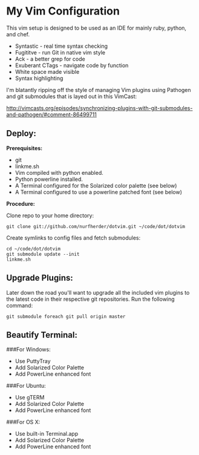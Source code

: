My Vim Configuration
====================

This vim setup is designed to be used as an IDE for mainly ruby, python, and chef.

 * Syntastic - real time syntax checking
 * Fugititve - run Git in native vim style
 * Ack - a better grep for code
 * Exuberant CTags - navigate code by function
 * White space made visible
 * Syntax highlighting

I'm blatantly ripping off the style of managing Vim plugins using Pathogen and git submodules that is layed out in this VimCast:

http://vimcasts.org/episodes/synchronizing-plugins-with-git-submodules-and-pathogen/#comment-86499711

Deploy:
-------

**Prerequisites:**

 * git
 * linkme.sh
 * Vim compiled with python enabled.
 * Python powerline installed.
 * A Terminal configured for the Solarized color palette (see below)
 * A Terminal configured to use a powerline patched font (see below)

**Procedure:**

Clone repo to your home directory:

    git clone git://github.com/nurfherder/dotvim.git ~/code/dot/dotvim

Create symlinks to config files and fetch submodules:

    cd ~/code/dot/dotvim
    git submodule update --init
    linkme.sh

Upgrade Plugins:
----------------

Later down the road you'll want to upgrade all the included vim plugins to the latest code in their respective git repositories.  Run the following command:

    git submodule foreach git pull origin master

Beautify Terminal:
------------------

###For Windows:

 *  Use PuttyTray
 *  Add Solarized Color Palette
 *  Add PowerLine enhanced font

###For Ubuntu:

 *  Use gTERM
 *  Add Solarized Color Palette
 *  Add PowerLine enhanced font

###For OS X:

 *  Use built-in Terminal.app
 *  Add Solarized Color Palette
 *  Add PowerLine enhanced font
